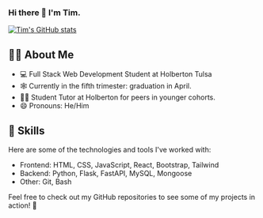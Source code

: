 ### Hi there 👋 I'm Tim.

[![Tim's GitHub stats](https://github-readme-stats.vercel.app/api/top-langs/?Username=TimSimms84&theme=dark&layout=compact)](https://github.com/anuraghazra/github-readme-stats)

## :technologist: About Me

- :computer: Full Stack Web Development Student at Holberton Tulsa
- :spider_web: Currently in the fifth trimester: graduation in April.
- :man_teacher: Student Tutor at Holberton for peers in younger cohorts.
- 😄 Pronouns: He/Him

## :rocket: Skills

Here are some of the technologies and tools I've worked with:

- Frontend: HTML, CSS, JavaScript, React, Bootstrap, Tailwind
- Backend: Python, Flask, FastAPI, MySQL, Mongoose
- Other: Git, Bash

Feel free to check out my GitHub repositories to see some of my projects in action! :muscle:
